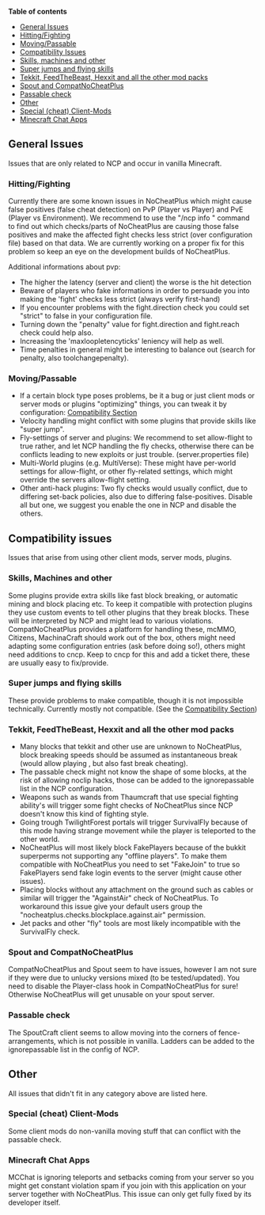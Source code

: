 **Table of contents**
* [General Issues](https://github.com/Updated-NoCheatPlus/Docs/blob/master/Known-Issues.md#general-issues)
 * [Hitting/Fighting](https://github.com/Updated-NoCheatPlus/Docs/blob/master/Known-Issues.md#hittingfighting)
 * [Moving/Passable](https://github.com/Updated-NoCheatPlus/Docs/blob/master/Known-Issues.md#movingpassable)
* [Compatibility Issues](https://github.com/Updated-NoCheatPlus/Docs/blob/master/Known-Issues.md#compatibility-issues)
 * [Skills, machines and other](https://github.com/Updated-NoCheatPlus/Docs/blob/master/Known-Issues.md#skills-machines-and-other)
 * [Super jumps and flying skills](https://github.com/Updated-NoCheatPlus/Docs/blob/master/Known-Issues.md#super-jumps-and-flying-skills)
 * [Tekkit, FeedTheBeast, Hexxit and all the other mod packs](https://github.com/Updated-NoCheatPlus/Docs/blob/master/Known-Issues.md#tekkit-feedthebeast-hexxit-and-all-the-other-mod-packs)
 * [Spout and CompatNoCheatPlus](https://github.com/Updated-NoCheatPlus/Docs/blob/master/Known-Issues.md#spout-and-compatnocheatplus)
 * [Passable check](https://github.com/Updated-NoCheatPlus/Docs/blob/master/Known-Issues.md#passable-check)
 * [Other](https://github.com/Updated-NoCheatPlus/Docs/blob/master/Known-Issues.md#other)
 * [Special (cheat) Client-Mods](https://github.com/Updated-NoCheatPlus/Docs/blob/master/Known-Issues.md#special-cheat-client-mods)
 * [Minecraft Chat Apps](https://github.com/Updated-NoCheatPlus/Docs/blob/master/Known-Issues.md#minecraft-chat-apps)

## General Issues
Issues that are only related to NCP and occur in vanilla Minecraft.

### Hitting/Fighting
Currently there are some known issues in NoCheatPlus which might cause false positives (false cheat detection) on PvP (Player vs Player) and PvE (Player vs Environment). 
We recommend to use the "/ncp info <Player>" command to find out which checks/parts of NoCheatPlus are causing those false positives and make the affected fight checks less strict (over configuration file) based on that data. 
We are currently working on a proper fix for this problem so keep an eye on the development builds of NoCheatPlus.

Additional informations about pvp:
* The higher the latency (server and client) the worse is the hit detection
* Beware of players who fake informations in order to persuade you into making the 'fight' checks less strict (always verify first-hand)
* If you encounter problems with the fight.direction check you could set "strict" to false in your configuration file.
* Turning down the "penalty" value for fight.direction and fight.reach check could help also.
* Increasing the 'maxloopletencyticks' leniency will help as well.
* Time penalties in general might be interesting to balance out (search for penalty, also toolchangepenalty). 

### Moving/Passable
* If a certain block type poses problems, be it a bug or just client mods or server mods or plugins "optimizing" things, you can tweak it by configuration: [Compatibility Section](https://github.com/Updated-NoCheatPlus/Docs/blob/master/Features-and-Compatibility.md)
* Velocity handling might conflict with some plugins that provide skills like "super jump".
* Fly-settings of server and plugins: We recommend to set allow-flight to true rather, and let NCP handling the fly checks, otherwise there can be conflicts leading to new exploits or just trouble. (server.properties file)
 * Multi-World plugins (e.g. MultiVerse): These might have per-world settings for allow-flight, or other fly-related settings, which might override the servers allow-flight setting.
 * Other anti-hack plugins: Two fly checks would usually conflict, due to differing set-back policies, also due to differing false-positives. Disable all but one, we suggest you enable the one in NCP and disable the others.

## Compatibility issues
Issues that arise from using other client mods, server mods, plugins.

### Skills, Machines and other
Some plugins provide extra skills like fast block breaking, or automatic mining and block placing etc. To keep it compatible with protection plugins they use custom events to tell other plugins that they break blocks. These will be interpreted by NCP and might lead to various violations.
CompatNoCheatPlus provides a platform for handling these, mcMMO, Citizens, MachinaCraft should work out of the box, others might need adapting some configuration entries (ask before doing so!), others might need additions to cncp. Keep to cncp for this and add a ticket there, these are usually easy to fix/provide.
### Super jumps and flying skills
These provide problems to make compatible, though it is not impossible technically. Currently mostly not compatible.
(See the [Compatibility Section](https://github.com/Updated-NoCheatPlus/Docs/blob/master/Features-and-Compatibility.md))

### Tekkit, FeedTheBeast, Hexxit and all the other mod packs
* Many blocks that tekkit and other use are unknown to NoCheatPlus, block breaking speeds should be assumed as instantaneous break (would allow playing , but also fast break cheating).
* The passable check might not know the shape of some blocks, at the risk of allowing noclip hacks, those can be added to the ignorepassable list in the NCP configuration.
* Weapons such as wands from Thaumcraft that use special fighting ability's will trigger some fight checks of NoCheatPlus since NCP doesn't know this kind of fighting style.
* Going trough TwilightForest portals will trigger SurvivalFly because of this mode having strange movement while the player is teleported to the other world.
* NoCheatPlus will most likely block FakePlayers because of the bukkit superperms not supporting any "offline players". To make them compatible with NoCheatPlus you need to set "FakeJoin" to true so FakePlayers send fake login events to the server (might cause other issues).
* Placing blocks without any attachment on the ground such as cables or similar will trigger the "AgainstAir" check of NoCheatPlus. To workaround this issue give your default users group the "nocheatplus.checks.blockplace.against.air" permission.
* Jet packs and other "fly" tools are most likely incompatible with the SurvivalFly check.

### Spout and CompatNoCheatPlus
CompatNoCheatPlus and Spout seem to have issues, however I am not sure if they were due to unlucky versions mixed (to be tested/updated). You need to disable the Player-class hook in CompatNoCheatPlus for sure! Otherwise NoCheatPlus will get unusable on your spout server.

### Passable check
The SpoutCraft client seems to allow moving into the corners of fence-arrangements, which is not possible in vanilla. Ladders can be added to the ignorepassable list in the config of NCP.

## Other
All issues that didn't fit in any category above are listed here.

### Special (cheat) Client-Mods
Some client mods do non-vanilla moving stuff that can conflict with the passable check.
### Minecraft Chat Apps
MCChat is ignoring teleports and setbacks coming from your server so you might get constant violation spam if you join with this application on your server together with NoCheatPlus. This issue can only get fully fixed by its developer itself.
